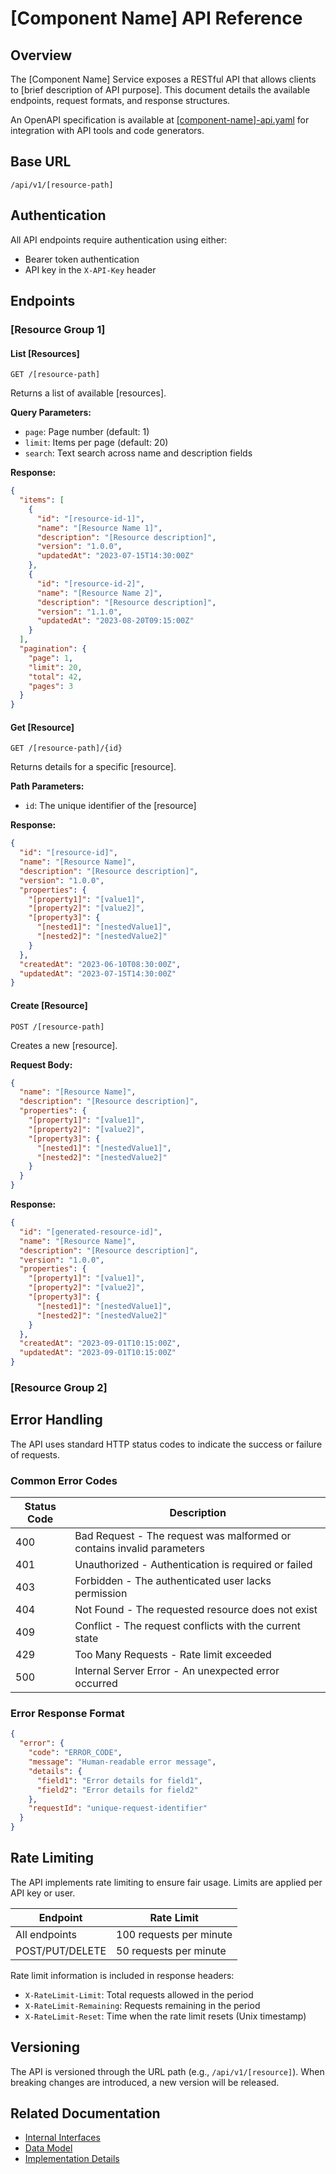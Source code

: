 # \[Component Name\] API Reference

## Overview

The \[Component Name\] Service exposes a RESTful API that allows clients to \[brief description of API purpose\]. This document details the available endpoints, request formats, and response structures.

<!-- If applicable -->
An OpenAPI specification is available at [\[component-name\]-api.yaml](./%5Bcomponent-name%5D-api.yaml) for integration with API tools and code generators.

## Base URL

```
/api/v1/[resource-path]
```

## Authentication

All API endpoints require authentication using either:

<!-- Customize based on actual authentication methods -->

* Bearer token authentication
* API key in the `X-API-Key` header

## Endpoints

### \[Resource Group 1\]

#### List \[Resources\]

```
GET /[resource-path]
```

Returns a list of available \[resources\].

**Query Parameters:**

* `page`: Page number (default: 1)
* `limit`: Items per page (default: 20)
* `search`: Text search across name and description fields
  <!-- Add other query parameters as needed -->

**Response:**

```json
{
  "items": [
    {
      "id": "[resource-id-1]",
      "name": "[Resource Name 1]",
      "description": "[Resource description]",
      "version": "1.0.0",
      "updatedAt": "2023-07-15T14:30:00Z"
    },
    {
      "id": "[resource-id-2]",
      "name": "[Resource Name 2]",
      "description": "[Resource description]",
      "version": "1.1.0",
      "updatedAt": "2023-08-20T09:15:00Z"
    }
  ],
  "pagination": {
    "page": 1,
    "limit": 20,
    "total": 42,
    "pages": 3
  }
}
```

#### Get \[Resource\]

```
GET /[resource-path]/{id}
```

Returns details for a specific \[resource\].

**Path Parameters:**

* `id`: The unique identifier of the \[resource\]

**Response:**

```json
{
  "id": "[resource-id]",
  "name": "[Resource Name]",
  "description": "[Resource description]",
  "version": "1.0.0",
  "properties": {
    "[property1]": "[value1]",
    "[property2]": "[value2]",
    "[property3]": {
      "[nested1]": "[nestedValue1]",
      "[nested2]": "[nestedValue2]"
    }
  },
  "createdAt": "2023-06-10T08:30:00Z",
  "updatedAt": "2023-07-15T14:30:00Z"
}
```

#### Create \[Resource\]

```
POST /[resource-path]
```

Creates a new \[resource\].

**Request Body:**

```json
{
  "name": "[Resource Name]",
  "description": "[Resource description]",
  "properties": {
    "[property1]": "[value1]",
    "[property2]": "[value2]",
    "[property3]": {
      "[nested1]": "[nestedValue1]",
      "[nested2]": "[nestedValue2]"
    }
  }
}
```

**Response:**

```json
{
  "id": "[generated-resource-id]",
  "name": "[Resource Name]",
  "description": "[Resource description]",
  "version": "1.0.0",
  "properties": {
    "[property1]": "[value1]",
    "[property2]": "[value2]",
    "[property3]": {
      "[nested1]": "[nestedValue1]",
      "[nested2]": "[nestedValue2]"
    }
  },
  "createdAt": "2023-09-01T10:15:00Z",
  "updatedAt": "2023-09-01T10:15:00Z"
}
```

### \[Resource Group 2\]

<!-- Document additional resource groups following the same pattern -->

## Error Handling

The API uses standard HTTP status codes to indicate the success or failure of requests.

### Common Error Codes

| Status Code | Description |
|----|----|
| 400 | Bad Request - The request was malformed or contains invalid parameters |
| 401 | Unauthorized - Authentication is required or failed |
| 403 | Forbidden - The authenticated user lacks permission |
| 404 | Not Found - The requested resource does not exist |
| 409 | Conflict - The request conflicts with the current state |
| 429 | Too Many Requests - Rate limit exceeded |
| 500 | Internal Server Error - An unexpected error occurred |

### Error Response Format

```json
{
  "error": {
    "code": "ERROR_CODE",
    "message": "Human-readable error message",
    "details": {
      "field1": "Error details for field1",
      "field2": "Error details for field2"
    },
    "requestId": "unique-request-identifier"
  }
}
```

## Rate Limiting

The API implements rate limiting to ensure fair usage. Limits are applied per API key or user.

| Endpoint | Rate Limit |
|----|----|
| All endpoints | 100 requests per minute |
| POST/PUT/DELETE | 50 requests per minute |

Rate limit information is included in response headers:

* `X-RateLimit-Limit`: Total requests allowed in the period
* `X-RateLimit-Remaining`: Requests remaining in the period
* `X-RateLimit-Reset`: Time when the rate limit resets (Unix timestamp)

## Versioning

The API is versioned through the URL path (e.g., `/api/v1/[resource]`). When breaking changes are introduced, a new version will be released.

## Related Documentation

* [Internal Interfaces](./internal.md)
* [Data Model](../data_model.md)
* [Implementation Details](../implementation/module1.md)


